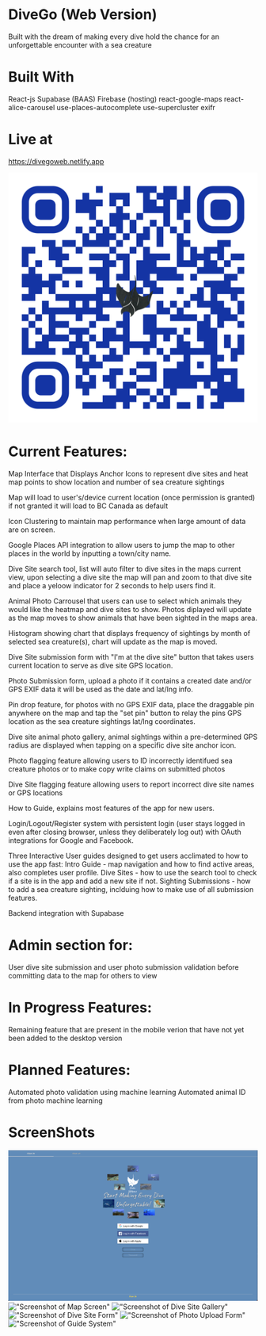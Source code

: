 # DiveGo (Web Version) 
Built with the dream of making every dive hold the chance for an unforgettable encounter with a sea creature 

# Built With
React-js
Supabase (BAAS)
Firebase (hosting)
react-google-maps
react-alice-carousel
use-places-autocomplete
use-supercluster
exifr

# Live at
https://divegoweb.netlify.app

!["Web Version QR"](https://github.com/Freem11/divego/blob/master/wetmap/src/images/Home.png)

# Current Features:

Map Interface that Displays Anchor Icons to represent dive sites and heat map points to show location and number of sea creature sightings 

Map will load to user's/device current location (once permission is granted) if not granted it will load to BC Canada as default

Icon Clustering to maintain map performance when large amount of data are on screen.

Google Places API integration to allow users to jump the map to other places in the world by inputting a town/city name.

Dive Site search tool, list will auto filter to dive sites in the maps current view, upon selecting a dive site the map will pan and zoom to that dive site and place a yeloow indicator for 2 seconds to help users find it.

Animal Photo Carrousel that users can use to select which animals they would like the heatmap and dive sites to show. Photos diplayed will update as the map moves to show animals that have been sighted in the maps area.

Histogram showing chart that displays frequency of sightings by month of selected sea creature(s), chart will update as the map is moved.

Dive Site submission form with "I'm at the dive site" button that takes users current location to serve as dive site GPS location.

Photo Submission form, upload a photo if it contains a created date and/or GPS EXIF data it will be used as the date and lat/lng info.

Pin drop feature, for photos with no GPS EXIF data, place the draggable pin anywhere on the map and tap the "set pin" button to relay the pins GPS location as the sea creature sightings lat/lng coordinates. 

Dive site animal photo gallery, animal sightings within a pre-determined GPS radius are displayed when tapping on a specific dive site anchor icon.

Photo flagging feature allowing users to ID incorrectly identifued sea creature photos or to make copy write claims on submitted photos

Dive Site flagging feature allowing users to report incorrect dive site names or GPS locations

How to Guide, explains most features of the app for new users. 

Login/Logout/Register system with persistent login (user stays logged in even after closing browser, unless they deliberately log out) with OAuth integrations for Google and Facebook.

Three Interactive User guides designed to get users acclimated to how to use the app fast:
Intro Guide - map navigation and how to find active areas, also completes user profile.
Dive Sites - how to use the search tool to check if a site is in the app and add a new site if not.
Sighting Submissions - how to add a sea creature sighting, inclduing how to make use of all submission features.


Backend integration with Supabase 

# Admin section for:

User dive site submission and user photo submission validation before committing data to the map for others to view

# In Progress Features:

Remaining feature that are present in the mobile verion that have not yet been added to the desktop version


# Planned Features:

Automated photo validation using machine learning 
Automated animal ID from photo machine learning 


# ScreenShots
!["Screenshot of Sign In Screen"](https://github.com/Freem11/divego/blob/master/wetmap/src/images/screenshots/HomeScreen.png)
!["Screenshot of Map Screen"](https://github.com/Freem11/divego/blob/master/wetmap/src/images/screenshots/MapPage.png)
!["Screenshot of Dive Site Gallery"](https://github.com/Freem11/divego/blob/master/wetmap/src/images/screenshots/AnchorPhotos.png)
!["Screenshot of Dive Site Form"](https://github.com/Freem11/divego/blob/master/wetmap/src/images/screenshots/SiteSubmit.png)
!["Screenshot of Photo Upload Form"](https://github.com/Freem11/divego/blob/master/wetmap/src/images/screenshots/PhotoSubmit.png)
!["Screenshot of Guide System"](https://github.com/Freem11/divego/blob/master/wetmap/src/images/screenshots/Guide.png)


